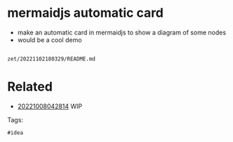 # mermaidjs automatic card

- make an automatic card in mermaidjs to show a diagram of some nodes
- would be a cool demo

```
```

` zet/20221102180329/README.md `

# Related

- [20221008042814](/zet/20221008042814/README.md) WIP

Tags:

    #idea
